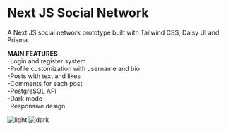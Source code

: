 # Next JS Social Network
A Next JS social network prototype built with Tailwind CSS, Daisy UI and Prisma.

**MAIN FEATURES** <br/>
-Login and register system <br/>
-Profile customization with username and bio <br/>
-Posts with text and likes <br/>
-Comments for each post <br/>
-PostgreSQL API <br/>
-Dark mode <br/>
-Responsive design

![light](https://user-images.githubusercontent.com/40894497/206275578-af670bc6-09be-45a0-9d8e-bab37bb1581d.jpg)
![dark](https://user-images.githubusercontent.com/40894497/206275586-7bd956a7-c2a5-478e-bae0-cb0ae098a1d9.jpg)
